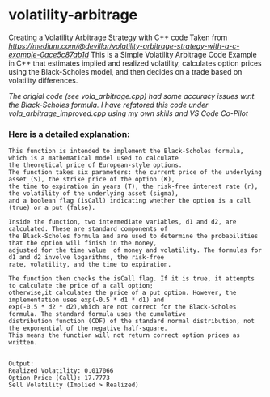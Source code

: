 # volatility-arbitrage
Creating a Volatility Arbitrage Strategy with C++ code
Taken from _https://medium.com/@devillar/volatility-arbitrage-strategy-with-a-c-example-0ace5c87ab1d_
This is a Simple Volatility Arbitrage Code Example in C++ that estimates implied and realized volatility, 
calculates option prices using the Black-Scholes model, and then decides on a trade based on volatility differences.


_The origial code (see vola_arbitrage.cpp) had some accuracy issues w.r.t. the Black-Scholes formula. I have refatored this code
 under vola_arbitrage_improved.cpp using my own skills and VS Code Co-Pilot_

### Here is a detailed explanation:
```
This function is intended to implement the Black-Scholes formula, which is a mathematical model used to calculate
the theoretical price of European-style options.
The function takes six parameters: the current price of the underlying asset (S), the strike price of the option (K),
the time to expiration in years (T), the risk-free interest rate (r), the volatility of the underlying asset (sigma),
and a boolean flag (isCall) indicating whether the option is a call (true) or a put (false).

Inside the function, two intermediate variables, d1 and d2, are calculated. These are standard components of
the Black-Scholes formula and are used to determine the probabilities that the option will finish in the money,
adjusted for the time value  of money and volatility. The formulas for d1 and d2 involve logarithms, the risk-free
rate, volatility, and the time to expiration.

The function then checks the isCall flag. If it is true, it attempts to calculate the price of a call option;
otherwise,it calculates the price of a put option. However, the implementation uses exp(-0.5 * d1 * d1) and
exp(-0.5 * d2 * d2),which are not correct for the Black-Scholes formula. The standard formula uses the cumulative
distribution function (CDF) of the standard normal distribution, not the exponential of the negative half-square.
This means the function will not return correct option prices as written.


Output:
Realized Volatility: 0.017066
Option Price (Call): 17.7773
Sell Volatility (Implied > Realized)
```
